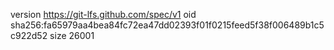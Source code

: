 version https://git-lfs.github.com/spec/v1
oid sha256:fa65979aa4bea84fc72ea47dd02393f01f0215feed5f38f006489b1c5c922d52
size 26001
